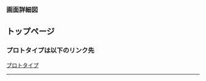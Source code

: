 ### 画面詳細図
## トップページ
### プロトタイプは以下のリンク先
[プロトタイプ](https://www.figma.com/file/0Km9sWvTFILbjTGRLjedBQ/originalsite?node-id=0%3A1)
*****
